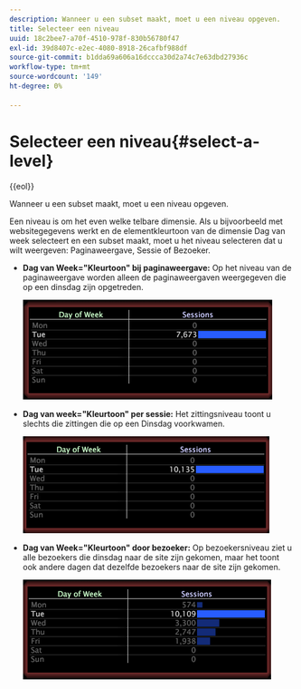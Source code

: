 ```yaml
---
description: Wanneer u een subset maakt, moet u een niveau opgeven.
title: Selecteer een niveau
uuid: 18c2bee7-a70f-4510-978f-830b56780f47
exl-id: 39d8407c-e2ec-4080-8918-26cafbf988df
source-git-commit: b1dda69a606a16dccca30d2a74c7e63dbd27936c
workflow-type: tm+mt
source-wordcount: '149'
ht-degree: 0%

---
```


# Selecteer een niveau{#select-a-level}

{{eol}}

Wanneer u een subset maakt, moet u een niveau opgeven.

Een niveau is om het even welke telbare dimensie. Als u bijvoorbeeld met websitegegevens werkt en de elementkleurtoon van de dimensie Dag van week selecteert en een subset maakt, moet u het niveau selecteren dat u wilt weergeven: Paginaweergave, Sessie of Bezoeker.

* **Dag van Week=&quot;Kleurtoon&quot; bij paginaweergave:** Op het niveau van de paginaweergave worden alleen de paginaweergaven weergegeven die op een dinsdag zijn opgetreden.

   ![](assets/vis_Subset_byPageView.png)

* **Dag van week=&quot;Kleurtoon&quot; per sessie:** Het zittingsniveau toont u slechts die zittingen die op een Dinsdag voorkwamen.

   ![](assets/vis_Subset_bySession.png)

* **Dag van Week=&quot;Kleurtoon&quot; door bezoeker:** Op bezoekersniveau ziet u alle bezoekers die dinsdag naar de site zijn gekomen, maar het toont ook andere dagen dat dezelfde bezoekers naar de site zijn gekomen.

   ![](assets/vis_Subset_byVisitor.png)
